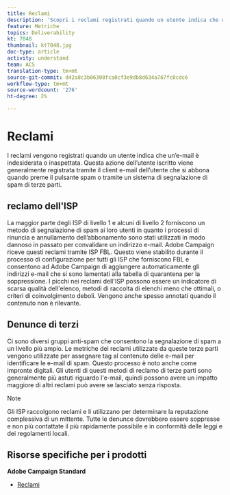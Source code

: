 ```yaml
---
title: Reclami
description: 'Scopri i reclami registrati quando un utente indica che un’e-mail è indesiderata o inaspettata. '
feature: Metriche
topics: Deliverability
kt: 7048
thumbnail: kt7048.jpg
doc-type: article
activity: understand
team: ACS
translation-type: tm+mt
source-git-commit: d42a8c3b06308fca0cf3e9db8d634a767fc0cdc6
workflow-type: tm+mt
source-wordcount: '276'
ht-degree: 2%

---
```



# Reclami

I reclami vengono registrati quando un utente indica che un’e-mail è indesiderata o inaspettata. Questa azione dell’utente iscritto viene generalmente registrata tramite il client e-mail dell’utente che si abbona quando preme il pulsante spam o tramite un sistema di segnalazione di spam di terze parti.

## reclamo dell&#39;ISP

La maggior parte degli ISP di livello 1 e alcuni di livello 2 forniscono un metodo di segnalazione di spam ai loro utenti in quanto i processi di rinuncia e annullamento dell’abbonamento sono stati utilizzati in modo dannoso in passato per convalidare un indirizzo e-mail. Adobe Campaign riceve questi reclami tramite ISP FBL. Questo viene stabilito durante il processo di configurazione per tutti gli ISP che forniscono FBL e consentono ad Adobe Campaign di aggiungere automaticamente gli indirizzi e-mail che si sono lamentati alla tabella di quarantena per la soppressione. I picchi nei reclami dell&#39;ISP possono essere un indicatore di scarsa qualità dell&#39;elenco, metodi di raccolta di elenchi meno che ottimali, o criteri di coinvolgimento deboli. Vengono anche spesso annotati quando il contenuto non è rilevante.

## Denunce di terzi

Ci sono diversi gruppi anti-spam che consentono la segnalazione di spam a un livello più ampio. Le metriche dei reclami utilizzate da queste terze parti vengono utilizzate per assegnare tag al contenuto delle e-mail per identificare le e-mail di spam. Questo processo è noto anche come impronte digitali. Gli utenti di questi metodi di reclamo di terze parti sono generalmente più astuti riguardo l&#39;e-mail, quindi possono avere un impatto maggiore di altri reclami può avere se lasciato senza risposta.

>[!NOTE]
>
>Gli ISP raccolgono reclami e li utilizzano per determinare la reputazione complessiva di un mittente. Tutte le denunce dovrebbero essere soppresse e non più contattate il più rapidamente possibile e in conformità delle leggi e dei regolamenti locali.

## Risorse specifiche per i prodotti

**Adobe Campaign Standard**

* [Reclami](https://experienceleague.adobe.com/docs/campaign-standard/using/reporting/list-of-reports/complaints.html#reporting)
